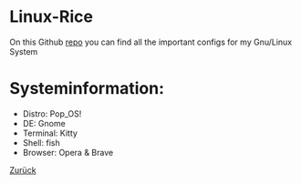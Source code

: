 # Linux-Rice
On this Github [repo](https://github.com/iC4rds/Linux-Rice) you can find all the important configs for my Gnu/Linux System
# Systeminformation:
+ Distro: Pop_OS!
+ DE: Gnome
+ Terminal: Kitty
+ Shell: fish
+ Browser: Opera & Brave

[Zurück](ic4rds.gthub.io)

